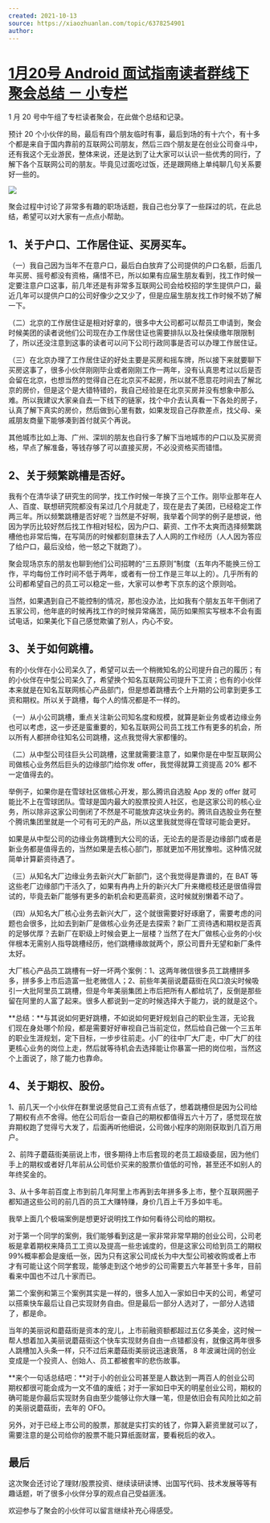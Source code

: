 ```yaml
---
created: 2021-10-13
source: https://xiaozhuanlan.com/topic/6378254901
author: 
---
```


# [1月20号 Android 面试指南读者群线下聚会总结 － 小专栏](https://xiaozhuanlan.com/topic/6378254901)


1 月 20 号中午组了专栏读者聚会，在此做个总结和记录。

预计 20 个小伙伴的局，最后有四个朋友临时有事，最后到场的有十六个，有十多个都是来自于国内靠前的互联网公司朋友，然后三四个朋友是在创业公司奋斗中，还有我这个无业游民，整体来说，还是达到了让大家可以认识一些优秀的同行，了解下各个互联网公司的朋友。毕竟见过面吃过饭，还是跟网络上单纯聊几句关系要好一些的。

![](https://images.xiaozhuanlan.com/photo/2019/166d83e7f62572a0a3d17970c1721e69.png)

聚会过程中讨论了非常多有趣的职场话题，我自己也分享了一些踩过的坑，在此总结，希望可以对大家有一点点小帮助。

## 1、关于户口、工作居住证、买房买车。

（一）我自己因为当年不在意户口，最后白白放弃了公司提供的户口名额，后面几年买房、摇号都没有资格，痛惜不已，所以如果有应届生朋友看到，找工作时候一定要注意户口这事，前几年还是有非常多互联网公司会给校招的学生提供户口，最近几年可以提供户口的公司好像少之又少了，但是应届生朋友找工作时候不妨了解一下。

（二）北京的工作居住证是相对好拿的，很多中大公司都可以帮员工申请到，聚会时候美团的读者说他们公司现在办工作居住证也需要排队以及社保续缴年限限制了，所以还没注意到这事的读者可以问下公司行政同事是否可以办理工作居住证。

（三）在北京办理了工作居住证的好处主要是买房和摇车牌，所以接下来就要聊下买房这事了，很多小伙伴刚刚毕业或者刚刚工作一两年，没有认真思考过以后是否会留在北京，也想当然的觉得自己在北京买不起房，所以就不愿意花时间去了解北京的房价，但是这个是大错特错的，我自己经验是在北京买房并没有想象中那么难。所以我建议大家亲自去一下线下的链家，找个中介去认真看一下各处的房子，认真了解下真实的房价，然后做到心里有数，如果发现自己存款差点，找父母、亲戚朋友商量下能够凑到首付就买个再说。

其他城市比如上海、广州、深圳的朋友也自行多了解下当地城市的户口以及买房资格，早点了解准备，等钱存够了可以直接买房，不必没资格买而错惜。

## 2、关于频繁跳槽是否好。

我有个在清华读了研究生的同学，找工作时候一年换了三个工作。刚毕业那年在人人、百度、联想研究院都没有呆过几个月就走了，现在是去了美团，已经稳定工作两三年。所以频繁跳槽是否好呢？当然是不好啊，我举着个同学的例子是想说，他因为学历比较好然后找工作相对轻松，因为户口、薪资、工作不太爽而选择频繁跳槽他也非常后悔，在写简历的时候都刻意抹去了人人网的工作经历（人人因为答应了给户口，最后没给，他一怒之下就跑了）。

聚会现场京东的朋友也聊到他们公司招聘的“三五原则”制度（五年内不能换三份工作，平均每份工作时间不低于两年，或者有一份工作是三年以上的）。几乎所有的公司都希望自己的员工可以稳定一些，大家可以参考下京东的这个原则哈。

当然，如果遇到自己不能控制的情况，那也没办法，比如我有个朋友五年干倒闭了五家公司，他年底的时候再找工作的时候异常痛苦，简历如果照实写根本不会有面试电话，如果美化下自己感觉欺骗了别人，内心不安。

## 3、关于如何跳槽。

有的小伙伴在小公司呆久了，希望可以去一个稍微知名的公司提升自己的履历；有的小伙伴在中型公司呆久了，希望换个知名互联网公司提升下工资；也有的小伙伴本来就是在知名互联网核心产品部门，但是想着跳槽去个上升期的公司拿到更多工资和期权。所以关于跳槽，每个人的情况都是不一样的。

（一）从小公司跳槽，重点关注新公司知名度和规模，就算是新业务或者边缘业务也可以考虑，这一步还是蛮重要的，知名互联网公司员工找工作有更多的机会，所以所有人都拼命往知名公司跳槽，这点我觉得大家都懂的。

（二）从中型公司往巨头公司跳槽，这里就需要注意了，如果你是在中型互联网公司做核心业务然后巨头的边缘部门给你发 offer，我觉得就算工资提高 20% 都不一定值得去的。

举例子，如果你是在雪球社区做核心开发，那么腾讯自选股 App 发的 offer 就可能比不上在雪球团队。雪球是国内最大的股票投资人社区，也是这家公司的核心业务，所以除非这家公司倒闭了不然是不可能放弃这块业务的。腾讯自选股业务在整个腾讯集团里就是一个可有可无的产品，所以这里我就觉得在雪球可能会更好。

如果是从中型公司的边缘业务跳槽到大公司的话，无论去的是否是边缘部门或者是新业务都是值得去的，当然如果是去核心部门，那就更加不用犹豫啦。这种情况就简单计算薪资待遇了。

（三）从知名大厂边缘业务去新兴大厂新部门，这个我觉得是靠谱的，在 BAT 等这些老厂边缘部门干活久了，如果有冉冉上升的新兴大厂升来橄榄枝还是很值得尝试的，毕竟去新厂能够有更多的新机会和更高薪资，这时候就别懒着不动了。

（四）从知名大厂核心业务去新兴大厂，这个就很需要好好琢磨了，需要考虑的问题也会很多，比如去到新厂是做核心业务还是去探索？新厂工资待遇和期权是否真的足够优厚？去新厂在职级上时候会更上一层楼？当然了在大厂做核心业务的小伙伴根本无需别人指导跳槽经历，他们跳槽缘故就两个，原公司晋升无望和新厂条件太好。

大厂核心产品员工跳槽有一好一坏两个案例：1、这两年微信很多员工跳槽拼多多，拼多多上市后造富一批老微信人；2、前些年美丽说蘑菇街在风口浪尖时候吸引一大批阿里员工跳槽，但是今年美丽集团上市后把所有人都给坑了，反倒是那些留在阿里的人富了起来。很多人都说到一定的时候选择大于能力，说的就是这个。

**总结：**与其说如何更好跳槽，不如说如何更好规划自己的职业生涯，无论我们现在身处哪个阶段，都是需要好好审视自己当前定位，然后给自己做一个三五年的职业生涯规划，定下目标，一步步往前走。小厂的往中厂大厂走，中厂大厂的往更核心业务的岗位上走，然后就等待机会去选择能让你暴富一把的岗位啦，当然这个上面说了，除了能力也靠命。

## 4、关于期权、股份。

1、前几天一个小伙伴在群里说感觉自己工资有点低了，想着跳槽但是因为公司给了期权有点不舍得。他在公司后台一查自己的期权都值得五六十万了，感觉现在放弃期权跑了觉得亏大发了，后面再听他细说，公司做小程序的刚刚获取到几百万用户。

2、前阵子蘑菇街美丽说上市，很多期待上市后套现的老员工超级委屈，因为他们手上的期权或者好几年前从公司低价买来的股票价值低的可怜，甚至还不如别人的年终奖金的。

3、从十多年前百度上市到前几年阿里上市再到去年拼多多上市，整个互联网圈子都知道这些公司的前几百的员工大赚特赚，身价几百上千万多如牛毛。

我举上面几个极端案例是想更好说明找工作如何看待公司给的期权。

对于第一个同学的案例，我们能够看到这是一家非常非常早期的创业公司，公司老板是拿着期权来降员工工资以及提高一些忠诚度的，但是这家公司给到员工的期权99%概率都会是废纸一张，因为只有这家公司成长为中大型公司被收购或者上市才有可能让这个同学套现，能够走到这个地步的公司需要五六年甚至十多年，目前看来中国也不过几十家而已。

第二个案例和第三个案例其实是一样的，很多人加入一家如日中天的公司，希望可以搭乘快车最后让自己实现财务自由。但是最后一部分人选对了，一部分人选错了，都是命。

当年的美丽说和蘑菇街是资本的宠儿，上市前融资额都超过五亿多美金，这时候一帮人想着加入美丽说蘑菇街这个快车实现财务自由一点错都没有，就像这两年很多人跳槽加入头条一样，只不过后来蘑菇街美丽说迅速衰落， 8 年波澜壮阔的创业变成是一个投资人、创始人、员工都被套牢的悲伤故事。

**来个一句话总结吧：**对于小的创业公司甚至是人数达到一两百人的创业公司期权都很可能会成为一文不值的废纸；对于一家如日中天的明星创业公司，期权的确可能是你最后实现财务自由至少能够让你大赚一笔，但是依旧会有风险比如之前的美丽说蘑菇街，去年的 OFO。

另外，对于已经上市公司的股票，那就是实打实的钱了，你算入薪资里就可以了，需要注意的是公司给你的股票不能只算纸面财富，要看税后的收入。

## 最后

这次聚会还讨论了理财/股票投资、继续读研读博、出国写代码、技术发展等等有趣话题，听了很多小伙伴分享的观点自己受益匪浅。

欢迎参与了聚会的小伙伴可以留言继续补充心得感受。

